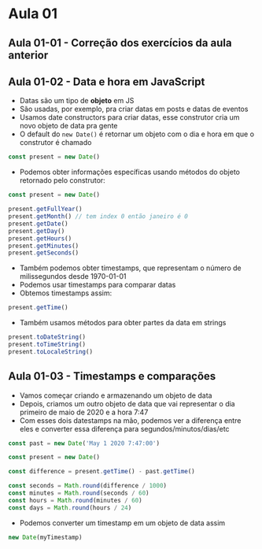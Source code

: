 # Aula 01

## Aula 01-01 - Correção dos exercícios da aula anterior

## Aula 01-02 - Data e hora em JavaScript

- Datas são um tipo de **objeto** em JS
- São usadas, por exemplo, pra criar datas em posts e datas de eventos
- Usamos date constructors para criar datas, esse construtor cria um novo objeto de data pra gente
- O default do `new Date()` é retornar um objeto com o dia e hora em que o construtor é chamado

```javascript
const present = new Date()
```

- Podemos obter informações específicas usando métodos do objeto retornado pelo construtor:

```javascript
const present = new Date()

present.getFullYear()
present.getMonth() // tem index 0 então janeiro é 0
present.getDate()
present.getDay()
present.getHours()
present.getMinutes()
present.getSeconds()
```
- Também podemos obter timestamps, que representam o número de milissegundos desde 1970-01-01
- Podemos usar timestamps para comparar datas
- Obtemos timestamps assim:

```javascript
present.getTime()
```
- Também usamos métodos para obter partes da data em strings

```javascript
present.toDateString()
present.toTimeString()
present.toLocaleString()
```

## Aula 01-03 - Timestamps e comparações

- Vamos começar criando e armazenando um objeto de data
- Depois, criamos um outro objeto de data que vai representar o dia primeiro de maio de 2020 e a hora 7:47
- Com esses dois datestamps na mão, podemos ver a diferença entre eles e converter essa diferença para segundos/minutos/dias/etc

```javascript
const past = new Date('May 1 2020 7:47:00')

const present = new Date()

const difference = present.getTime() - past.getTime()

const seconds = Math.round(difference / 1000)
const minutes = Math.round(seconds / 60)
const hours = Math.round(minutes / 60)
const days = Math.round(hours / 24)
```
- Podemos converter um timestamp em um objeto de data assim

```javascript
new Date(myTimestamp)
```